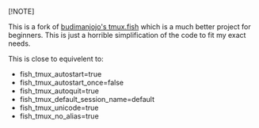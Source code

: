 [!NOTE]

This is a fork of [budimanjojo's tmux.fish](https://github.com/budimanjojo/tmux.fish) which is a much better project for beginners. This is just a horrible simplification of the code to fit my exact needs.

This is close to equivelent to:
- fish_tmux_autostart=true
- fish_tmux_autostart_once=false
- fish_tmux_autoquit=true
- fish_tmux_default_session_name=default
- fish_tmux_unicode=true
- fish_tmux_no_alias=true

